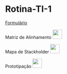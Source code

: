 # Rotina-TI-1

<a href="https://forms.gle/XhbSKCAZJt1xD5wr9">Formulário</a>

Matriz de Alinhamento <a href="https://www.canva.com/design/DAFdkraWnNs/nLWAEABHEDIqeUtU0FKVkw/edit?utm_content=DAFdkraWnNs&utm_campaign=designshare&utm_medium=link2&utm_source=sharebutton" target="_blank"><img src="https://cdn.jsdelivr.net/gh/devicons/devicon/icons/canva/canva-original.svg" height="30" width="30"/></a>

Mapa de Stackholder <a href="https://www.canva.com/design/DAFdk1K5PwQ/I6IQNomLgC25m1jYczYmpw/edit?utm_content=DAFdk1K5PwQ&utm_campaign=designshare&utm_medium=link2&utm_source=sharebutton" target="_blank"><img src="https://cdn.jsdelivr.net/gh/devicons/devicon/icons/canva/canva-original.svg" height="30" width="30"/></a>

Prototipação <a href="https://www.figma.com/file/kqidE0upC2J50sxtAWGQHj/Rotinas-TI-1?node-id=0%3A1&t=4ZBeF1duwOk7vBeY-1" target="_blank"><img src="https://cdn.jsdelivr.net/gh/devicons/devicon/icons/figma/figma-original.svg" height="30" width="30"/></a>
